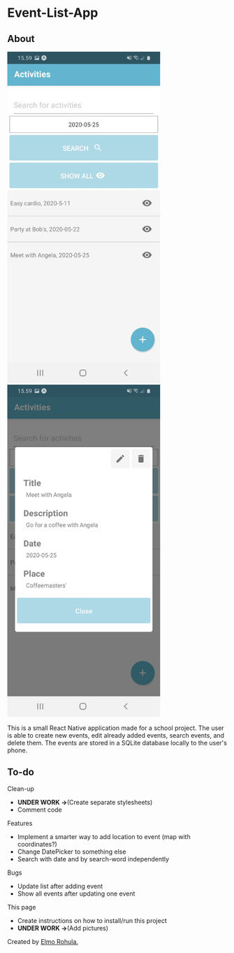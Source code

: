 # Event-List-App

## About

<div align="row">
<img src="./images/scrshot005.jpg" width="350">
<img src="./images/scrshot006.jpg" width="350">
</div>


This is a small React Native application made for a school project. The user is able to create new events, edit already added events, search events, and delete them. The events are stored in a SQLite database locally to the user's phone.

## To-do

Clean-up
  * **UNDER WORK ->**(Create separate stylesheets)
  * Comment code

Features
  * Implement a smarter way to add location to event (map with coordinates?)
  * Change DatePicker to something else
  * Search with date and by search-word independently

Bugs
  * Update list after adding event
  * Show all events after updating one event

This page
  * Create instructions on how to install/run this project
  * **UNDER WORK ->**(Add pictures)

Created by [Elmo Rohula.](https://github.com/rootElmo)
